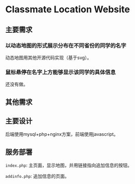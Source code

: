 # Classmate Location Website

## 主要需求
### 以动态地图的形式展示分布在不同省份的同学的名字
动态地图用其他开源代码实现（基于svg）。

### 鼠标悬停在名字上方能够显示该同学的具体信息
还没有做。

## 其他需求

## 主要设计
后端使用mysql+php+nginx方案，前端使用javascript。


## 服务部署

`index.php`: 主页面，显示地图，并用链接指向追加信息的按钮。 

`addinfo.php`: 追加信息的页面。 



